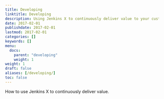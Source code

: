 ```yaml
---
title: Developing
linktitle: Developing
description: Using Jenkins X to continuously deliver value to your customers
date: 2017-02-01
publishdate: 2017-02-01
lastmod: 2017-02-01
categories: []
keywords: []
menu:
  docs:
    parent: "developing"
    weight: 1
weight: 1
draft: false
aliases: [/developing/]
toc: false
---
```


How to use Jenkins X to continuously deliver value.
                    
